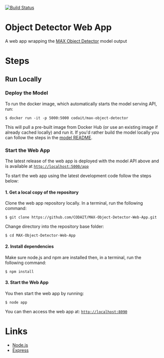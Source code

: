 [![Build Status](https://travis-ci.org/CODAIT/MAX-Object-Detector-Web-App.svg?branch=master)](https://travis-ci.org/CODAIT/MAX-Object-Detector-Web-App)

# Object Detector Web App
A web app wrapping the [MAX Object Detector](https://github.com/IBM/MAX-Object-Detector) model output

# Steps

## Run Locally

### Deploy the Model

To run the docker image, which automatically starts the model serving API, run:

```
$ docker run -it -p 5000:5000 codait/max-object-detector
```

This will pull a pre-built image from Docker Hub (or use an existing image if already cached locally) and run it.
If you'd rather build the model locally you can follow the steps in the
[model README](https://github.com/IBM/MAX-Object-Detector/#steps).

### Start the Web App

The latest release of the web app is deployed with the model API above and is available at [`http://localhost:5000/app`](http://localhost:5000/app)

To start the web app using the latest development code follow the steps below:

#### 1. Get a local copy of the repository

Clone the web app repository locally. In a terminal, run the following command:

```
$ git clone https://github.com/CODAIT/MAX-Object-Detector-Web-App.git
```

Change directory into the repository base folder:

```
$ cd MAX-Object-Detector-Web-App
```

#### 2. Install dependencies

Make sure node.js and npm are installed then, in a terminal, run the following command:

```
$ npm install
```

#### 3. Start the Web App

You then start the web app by running:

```
$ node app
```

You can then access the web app at: [`http://localhost:8090`](http://localhost:8090)

# Links
- [Node.js](https://nodejs.org/en/)
- [Express](https://expressjs.com)